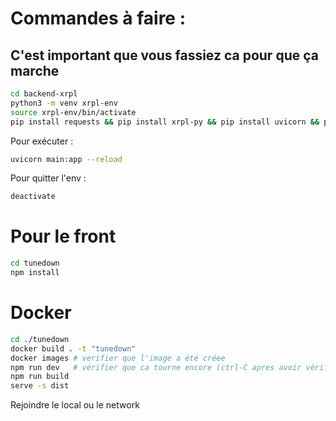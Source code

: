 # Commandes à faire :

## C'est important que vous fassiez ca pour que ça marche

```bash
cd backend-xrpl
python3 -m venv xrpl-env
source xrpl-env/bin/activate
pip install requests && pip install xrpl-py && pip install uvicorn && pip install fastapi
```

Pour exécuter :

```bash
uvicorn main:app --reload
```

Pour quitter l'env :
```bash
deactivate
```

# Pour le front

```bash
cd tunedown
npm install
```

# Docker

```bash
cd ./tunedown
docker build . -t "tunedown"
docker images # verifier que l'image a été créee
npm run dev   # vérifier que ca tourne encore (ctrl-C apres avoir vérifié)
npm run build
serve -s dist
```

Rejoindre le local ou le network
